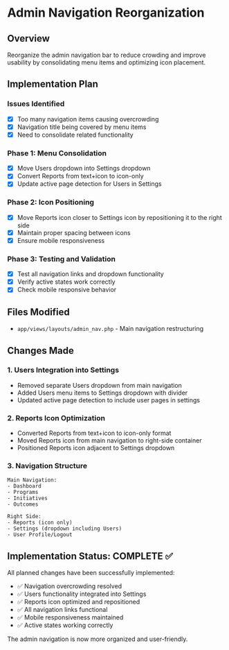 # Admin Navigation Reorganization

## Overview
Reorganize the admin navigation bar to reduce crowding and improve usability by consolidating menu items and optimizing icon placement.

## Implementation Plan

### Issues Identified
- [x] Too many navigation items causing overcrowding
- [x] Navigation title being covered by menu items
- [x] Need to consolidate related functionality

### Phase 1: Menu Consolidation
- [x] Move Users dropdown into Settings dropdown
- [x] Convert Reports from text+icon to icon-only
- [x] Update active page detection for Users in Settings

### Phase 2: Icon Positioning
- [x] Move Reports icon closer to Settings icon by repositioning it to the right side
- [x] Maintain proper spacing between icons
- [x] Ensure mobile responsiveness

### Phase 3: Testing and Validation
- [x] Test all navigation links and dropdown functionality
- [x] Verify active states work correctly
- [x] Check mobile responsive behavior

## Files Modified
- `app/views/layouts/admin_nav.php` - Main navigation restructuring

## Changes Made

### 1. Users Integration into Settings
- Removed separate Users dropdown from main navigation
- Added Users menu items to Settings dropdown with divider
- Updated active page detection to include user pages in settings

### 2. Reports Icon Optimization
- Converted Reports from text+icon to icon-only format
- Moved Reports icon from main navigation to right-side container
- Positioned Reports icon adjacent to Settings dropdown

### 3. Navigation Structure
```
Main Navigation:
- Dashboard
- Programs 
- Initiatives
- Outcomes

Right Side:
- Reports (icon only)
- Settings (dropdown including Users)
- User Profile/Logout
```

## Implementation Status: COMPLETE ✅

All planned changes have been successfully implemented:
- ✅ Navigation overcrowding resolved
- ✅ Users functionality integrated into Settings
- ✅ Reports icon optimized and repositioned
- ✅ All navigation links functional
- ✅ Mobile responsiveness maintained
- ✅ Active states working correctly

The admin navigation is now more organized and user-friendly.
